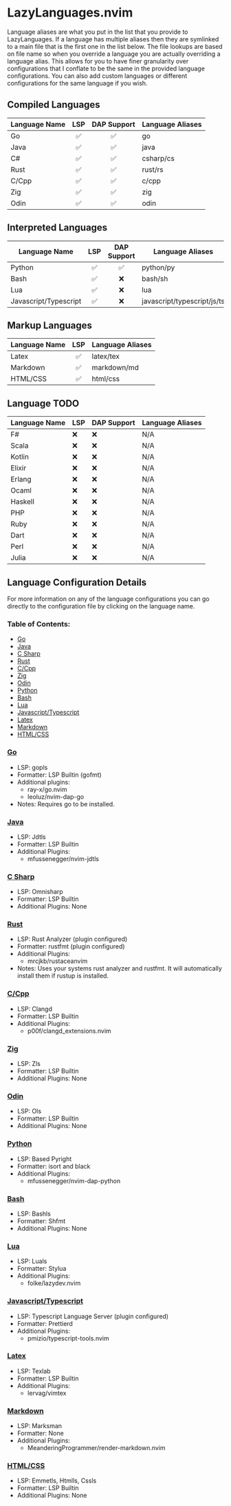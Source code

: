 # LazyLanguages.nvim

Language aliases are what you put in the list that you provide to
LazyLanguages. If a language has multiple aliases then they are symlinked to a
main file that is the first one in the list below. The file lookups are based
on file name so when you override a language you are actually overriding a
language alias. This allows for you to have finer granularity over
configurations that I conflate to be the same in the provided language
configurations. You can also add custom languages or different configurations
for the same language if you wish.

## Compiled Languages

| Language Name | LSP | DAP Support | Language Aliases|
| ------------- | :--------------: | :--------------: | --------------|
| Go | ✅ | ✅ | go |
| Java | ✅ | ✅ | java |
| C# | ✅ | ✅ | csharp/cs |
| Rust | ✅ | ✅ | rust/rs |
| C/Cpp | ✅ | ✅ | c/cpp |
| Zig | ✅ | ✅ | zig |
| Odin | ✅ | ✅ | odin |

## Interpreted Languages

| Language Name | LSP | DAP Support | Language Aliases|
| ------------- | :--------------: | :--------------: | --------------|
| Python | ✅ | ✅ | python/py |
| Bash | ✅ | ❌ | bash/sh |
| Lua | ✅ | ❌ | lua |
| Javascript/Typescript | ✅ | ❌ | javascript/typescript/js/ts |

## Markup Languages

| Language Name | LSP |Language Aliases|
| ------------- | :--------------: | --------------|
| Latex | ✅ | latex/tex |
| Markdown | ✅ | markdown/md |
| HTML/CSS |  ✅  | html/css |

## Language TODO
| Language Name | LSP | DAP Support | Language Aliases |
| ------------- | --- | ----------- | ---------------- |
| F# | ❌ | ❌ | N/A |
| Scala | ❌ | ❌ | N/A |
| Kotlin | ❌ | ❌ | N/A |
| Elixir | ❌ | ❌ | N/A |
| Erlang | ❌ | ❌ | N/A |
| Ocaml | ❌ | ❌ | N/A |
| Haskell | ❌ | ❌ | N/A |
| PHP | ❌ | ❌ | N/A |
| Ruby | ❌ | ❌ | N/A |
| Dart | ❌ | ❌ | N/A |
| Perl | ❌ | ❌ | N/A |
| Julia | ❌ | ❌ | N/A |

## Language Configuration Details

For more information on any of the language configurations you can go directly
to the configuration file by clicking on the language name.

### Table of Contents:

- [Go](#Go)
- [Java](#Java)
- [C Sharp](#C-Sharp)
- [Rust](#Rust)
- [C/Cpp](#CCpp)
- [Zig](#Zig)
- [Odin](#Odin)
- [Python](#Python)
- [Bash](#Bash)
- [Lua](#Lua)
- [Javascript/Typescript](#JavascriptTypescript)
- [Latex](#Latex)
- [Markdown](#Markdown)
- [HTML/CSS](#HTMLCSS)

### [Go](https://github.com/lcroberts/LazyLanguages.nvim/blob/main/lua/LazyLanguages/languages/go.lua)

- LSP: gopls
- Formatter: LSP Builtin (gofmt)
- Additional plugins:
    - ray-x/go.nvim
    - leoluz/nvim-dap-go
- Notes: Requires go to be installed.

### [Java](https://github.com/lcroberts/LazyLanguages.nvim/blob/main/lua/LazyLanguages/languages/java.lua)

- LSP: Jdtls
- Formatter: LSP Builtin
- Additional Plugins:
    - mfussenegger/nvim-jdtls

### [C Sharp](https://github.com/lcroberts/LazyLanguages.nvim/blob/main/lua/LazyLanguages/languages/csharp.lua)
- LSP: Omnisharp
- Formatter: LSP Builtin
- Additional Plugins: None

### [Rust](https://github.com/lcroberts/LazyLanguages.nvim/blob/main/lua/LazyLanguages/languages/rust.lua)
- LSP: Rust Analyzer (plugin configured)
- Formatter: rustfmt (plugin configured)
- Additional Plugins:
    - mrcjkb/rustaceanvim
- Notes: Uses your systems rust analyzer and rustfmt. It will automatically install them if rustup is installed.

### [C/Cpp](https://github.com/lcroberts/LazyLanguages.nvim/blob/main/lua/LazyLanguages/languages/c.lua)
- LSP: Clangd
- Formatter: LSP Builtin
- Additional Plugins:
    - p00f/clangd_extensions.nvim

### [Zig](https://github.com/lcroberts/LazyLanguages.nvim/blob/main/lua/LazyLanguages/languages/zig.lua)
- LSP: Zls
- Formatter: LSP Builtin
- Additional Plugins: None

### [Odin](https://github.com/lcroberts/LazyLanguages.nvim/blob/main/lua/LazyLanguages/languages/odin.lua)
- LSP: Ols
- Formatter: LSP Builtin
- Additional Plugins: None

### [Python](https://github.com/lcroberts/LazyLanguages.nvim/blob/main/lua/LazyLanguages/languages/python.lua)
- LSP: Based Pyright
- Formatter: isort and black
- Additional Plugins:
    - mfussenegger/nvim-dap-python

### [Bash](https://github.com/lcroberts/LazyLanguages.nvim/blob/main/lua/LazyLanguages/languages/bash.lua)
- LSP: Bashls
- Formatter: Shfmt
- Additional Plugins: None

### [Lua](https://github.com/lcroberts/LazyLanguages.nvim/blob/main/lua/LazyLanguages/languages/lua.lua)
- LSP: Luals
- Formatter: Stylua
- Additional Plugins:
    - folke/lazydev.nvim

### [Javascript/Typescript](https://github.com/lcroberts/LazyLanguages.nvim/blob/main/lua/LazyLanguages/languages/javascript.lua)
- LSP: Typescript Language Server (plugin configured)
- Formatter: Prettierd
- Additional Plugins:
    - pmizio/typescript-tools.nvim

### [Latex](https://github.com/lcroberts/LazyLanguages.nvim/blob/main/lua/LazyLanguages/languages/latex.lua)
- LSP: Texlab
- Formatter: LSP Builtin
- Additional Plugins:
    - lervag/vimtex

### [Markdown](https://github.com/lcroberts/LazyLanguages.nvim/blob/main/lua/LazyLanguages/languages/markdown.lua)
- LSP: Marksman
- Formatter: None
- Additional Plugins:
    - MeanderingProgrammer/render-markdown.nvim

### [HTML/CSS](https://github.com/lcroberts/LazyLanguages.nvim/blob/main/lua/LazyLanguages/languages/html.lua)
- LSP: Emmetls, Htmlls, Cssls
- Formatter: LSP Builtin
- Additional Plugins: None

